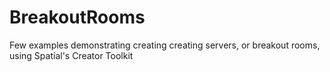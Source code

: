 # BreakoutRooms
 Few examples demonstrating creating creating servers, or breakout rooms, using Spatial's Creator Toolkit
